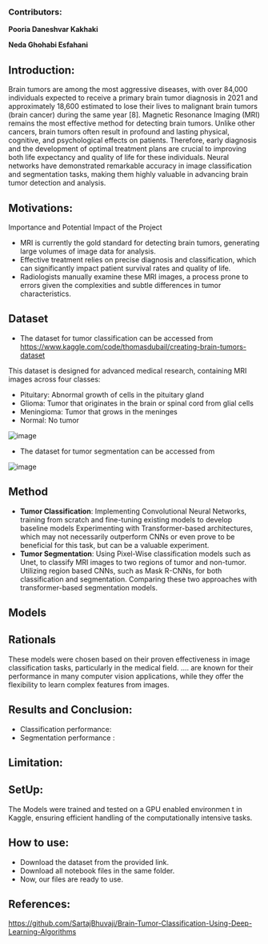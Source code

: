 ### Contributors:
**Pooria Daneshvar Kakhaki**

**Neda Ghohabi Esfahani**

## Introduction: 
Brain tumors are among the most aggressive diseases, with over 84,000 individuals expected to receive a primary brain tumor diagnosis in 2021 and approximately 18,600 estimated to lose their lives to malignant brain tumors (brain cancer) during the same year [8]. Magnetic Resonance Imaging (MRI) remains the most effective method for detecting brain tumors. Unlike other cancers, brain tumors often result in profound and lasting physical, cognitive, and psychological effects on patients. Therefore, early diagnosis and the development of optimal treatment plans are crucial to improving both life expectancy and quality of life for these individuals. Neural networks have demonstrated remarkable accuracy in image classification and segmentation tasks, making them highly valuable in advancing brain tumor detection and analysis.


## Motivations:
Importance and Potential Impact of the Project
- MRI is currently the gold standard for detecting brain tumors, generating large volumes of image data for analysis.
- Effective treatment relies on precise diagnosis and classification, which can significantly impact patient survival rates and quality of life.
- Radiologists manually examine these MRI images, a process prone to errors given the complexities and subtle differences in tumor characteristics.


## Dataset
- The dataset for tumor classification can be accessed from https://www.kaggle.com/code/thomasdubail/creating-brain-tumors-dataset

This dataset is designed for advanced medical research, containing MRI images across four classes: 

- Pituitary: Abnormal growth of cells in the pituitary gland
- Glioma: Tumor that originates in the brain or spinal cord from glial cells
- Meningioma: Tumor that grows in the meninges
- Normal: No tumor
  
![image](https://github.com/user-attachments/assets/599c46cb-205f-4c50-b80e-263438e9c2be)

- The dataset for tumor segmentation can be accessed from

![image](https://github.com/user-attachments/assets/ad8adcab-ecef-4dc4-89bf-b5f87c787d26)


## Method

- **Tumor Classification**: Implementing Convolutional Neural Networks, training from scratch and fine-tuning existing models to develop baseline models
Experimenting with Transformer-based architectures, which may not necessarily outperform CNNs or even prove to be beneficial for this task, but can be a valuable experiment.
- **Tumor Segmentation**: Using Pixel-Wise classification models such as Unet, to classify MRI images to two regions of tumor and non-tumor.
Utilizing region based CNNs, such as Mask R-CNNs, for both classification and segmentation.
Comparing these two approaches with transformer-based segmentation models.

## Models


## Rationals
These models were chosen based on their proven effectiveness in image classification tasks, particularly in the medical field. .... are known for their performance in many computer vision applications, while they offer the flexibility to learn complex features from images.

## Results and Conclusion:
- Classification performance:
- Segmentation performance :

## Limitation:

## SetUp:
The Models were trained and tested on a GPU enabled environmen t in Kaggle, ensuring efficient handling of the computationally intensive tasks.


## How to use:
- Download the dataset from the provided link.
- Download all notebook files in the same folder.
- Now, our files are ready to use.

## References:
https://github.com/SartajBhuvaji/Brain-Tumor-Classification-Using-Deep-Learning-Algorithms

